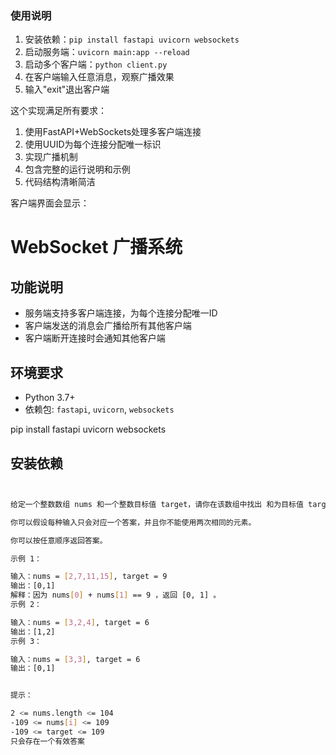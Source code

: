 
### 使用说明
1. 安装依赖：`pip install fastapi uvicorn websockets`
2. 启动服务端：`uvicorn main:app --reload` 
3. 启动多个客户端：`python client.py` 
4. 在客户端输入任意消息，观察广播效果
5. 输入"exit"退出客户端

这个实现满足所有要求：
1. 使用FastAPI+WebSockets处理多客户端连接
2. 使用UUID为每个连接分配唯一标识
3. 实现广播机制
4. 包含完整的运行说明和示例
5. 代码结构清晰简洁

客户端界面会显示：

# WebSocket 广播系统

## 功能说明
- 服务端支持多客户端连接，为每个连接分配唯一ID
- 客户端发送的消息会广播给所有其他客户端
- 客户端断开连接时会通知其他客户端

## 环境要求
- Python 3.7+
- 依赖包: `fastapi`, `uvicorn`, `websockets`

pip install fastapi uvicorn websockets


## 安装依赖
```bash


给定一个整数数组 nums 和一个整数目标值 target，请你在该数组中找出 和为目标值 target  的那 两个 整数，并返回它们的数组下标。

你可以假设每种输入只会对应一个答案，并且你不能使用两次相同的元素。

你可以按任意顺序返回答案。

示例 1：

输入：nums = [2,7,11,15], target = 9
输出：[0,1]
解释：因为 nums[0] + nums[1] == 9 ，返回 [0, 1] 。
示例 2：

输入：nums = [3,2,4], target = 6
输出：[1,2]
示例 3：

输入：nums = [3,3], target = 6
输出：[0,1]


提示：

2 <= nums.length <= 104
-109 <= nums[i] <= 109
-109 <= target <= 109
只会存在一个有效答案